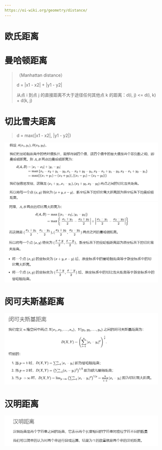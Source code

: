 ```yaml
---
https://oi-wiki.org/geometry/distance/
---
```


# 欧氏距离


# 曼哈顿距离
>（Manhattan distance）
> 
> d = |x1 - x2| + |y1 - y2|
> 
> 从点 i 到点 j 的直接距离不大于途径任何其他点 k 的距离：d(i, j) <= d(i, k) + d(k, j)

# 切比雪夫距离 
> d = max(|x1 - x2|, |y1 - y2|)

![曼哈顿距离转切比雪夫距离-img](img/1.png)
![切比雪夫距离转曼哈顿距离](img/2.png)
![曼哈顿距离与切比雪夫距离的公式转化-img](img/3.png)


# 闵可夫斯基距离
![闵可夫斯基距离的定义-img](img/4.png)

# 汉明距离
![汉明距离的定义-img](img/5.png)
